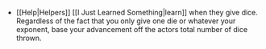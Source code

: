 - [[Help|Helpers]] [[I Just Learned Something|learn]] when they give dice. Regardless of the fact that you only give one die or whatever your exponent, base your advancement off the actors total number of dice thrown. 
